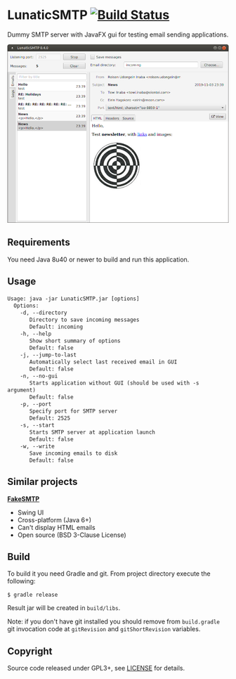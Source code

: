 # LunaticSMTP [![Build Status](https://travis-ci.org/anlar/LunaticSMTP.svg?branch=master)](https://travis-ci.org/anlar/LunaticSMTP)

Dummy SMTP server with JavaFX gui for testing email sending applications.

![screenshot_linux](https://github.com/anlar/LunaticSMTP/raw/master/doc/images/screenshot_linux.png)

## Requirements

You need Java 8u40 or newer to build and run this application.

## Usage

    Usage: java -jar LunaticSMTP.jar [options]
      Options:
        -d, --directory
           Directory to save incoming messages
           Default: incoming
        -h, --help
           Show short summary of options
           Default: false
        -j, --jump-to-last
           Automatically select last received email in GUI
           Default: false
        -n, --no-gui
           Starts application without GUI (should be used with -s argument)
           Default: false
        -p, --port
           Specify port for SMTP server
           Default: 2525
        -s, --start
           Starts SMTP server at application launch
           Default: false
        -w, --write
           Save incoming emails to disk
           Default: false

## Similar projects

**[FakeSMTP](https://nilhcem.github.io/FakeSMTP/)**

* Swing UI
* Cross-platform (Java 6+)
* Can't display HTML emails
* Open source (BSD 3-Clause License)

## Build

To build it you need Gradle and git. From project directory execute the following:

    $ gradle release

Result jar will be created in `build/libs`.

Note: if you don't have git installed you should remove from `build.gradle` git invocation code at `gitRevision` and `gitShortRevision` variables.

## Copyright

Source code released under GPL3+, see [LICENSE](LICENSE) for details.
